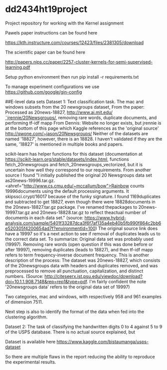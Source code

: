 # dd2434ht19project
Project repository for working with the Kernel assignment

Pawels paper instructions can be found here

https://kth.instructure.com/courses/12423/files/2381305/download

The scientific paper can be found here

http://papers.nips.cc/paper/2257-cluster-kernels-for-semi-supervised-learning.pdf


Setup python environment then run pip install -r requirements.txt


To manage experiment configurations we use
https://github.com/google/gin-config

##E-level data sets
Dataset 1: Text classification task. The mac and windows subsets from the 20 newsgroups dataset, 
From the paper: Processed as 20news-18827, http://www.ai.mit.edu/˜jrennie/20Newsgroups/,
removing rare words, duplicate documents, and performing tf-idf mapp
From Dennis: Website no longer exists, but jrennie is at the bottom of this page which Kaggle references as the 'original source' http://qwone.com/~jason/20Newsgroups/
Neither of the datasets are named '18827', however, there is an 18828. I haven't validated if they are the same, '18827' is mentioned in multiple books and papers.

scikit-learn has helper functions for this dataset (documentation at https://scikit-learn.org/stable/datasets/index.html, functions fetch_20newsgroups and fetch_20newsgroups_vectorized,  but it is uncertain how well they correspond to our requirements. 
From another source I found 
"I initially published the original 20 Newsgroups data set as20news-19996.tar.gz. <ahref="http://www.cs.cmu.edu/~mccallum/bow">Rainbow</a> counts 19996documents using the default processing arguments. It skipssci.crypt/16017 because of the funky signature. I found 1169duplicates and subtracted to get 18827, even though there were 18828documents in the 20news-18827.tar.gz package. I've renamed thepackages to 20news-19997.tar.gz and 20news-18828.tar.gz to reflect theactual number of documents in each data set."
(source: https://www.hybrid-analysis.com/sample/5401f33287dca3f6f7af135a4eb40b5fb990f864c2bb6e520305f4200654ad7f?environmentId=100)
The original source link does have a 19997 so it's a next action to see if removal of duplicates leads us to the correct data set. 
To summarize:
Original data set was probably used (19997). Removing rare words (open question if this was done before or after 19997), removing duplicates (leads to 18827), and then tf-idf mapp refers to term frequency-inverse document frequency.
This is another description of the process: The dataset was 20news-18827, which consists of the 20newsgroups data with
headers and duplicates removed, and was preprocessed to remove all punctuation,
capitalization, and distinct numbers.
(Source: http://citeseerx.ist.psu.edu/viewdoc/download?doi=10.1.1.908.7148&rep=rep1&type=pdf. I'm fairly confident the note '20newsgroups data' refers to the original data set of 19997)


Two categories, mac and windows, with respectively 958 and 961 examples of dimension 7511. 

Next step is also to identify the format of the data when fed into the clustering algorithm.

Dataset 2: 
The task of classifying the handwritten digits 0 to 4 against 5 to 9 of the USPS database. There is no actual source explained, but 

Dataset is available here
https://www.kaggle.com/bistaumanga/usps-dataset

So there are multiple flaws in the report reducing the ability to reproduce the experimental results.

